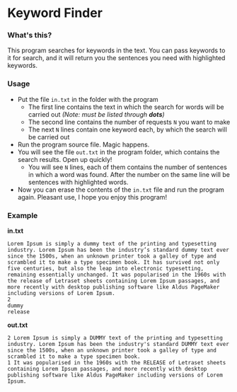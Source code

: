 # Keyword Finder
### What's this?
This program searches for keywords in the text. You can pass keywords to it for search, and it will return you the sentences you need with highlighted keywords.

### Usage
  - Put the file `in.txt` in the folder with the program
    - The first line contains the text in which the search for words will be carried out *(Note: must be listed through **dots**)*
    - The second line contains the number of requests `N` you want to make
    - The next `N` lines contain one keyword each, by which the search will be carried out
  - Run the program source file. Magic happens.
  - You will see the file `out.txt` in the program folder, which contains the search results. Open up quickly! 
    - You will see `N` lines, each of them contains the number of sentences in which a word was found. After the number on the same line will be sentences with highlighted words.
- Now you can erase the contents of the `in.txt` file and run the program again. Pleasant use, I hope you enjoy this program!
### Example
**in.txt**
```
Lorem Ipsum is simply a dummy text of the printing and typesetting industry. Lorem Ipsum has been the industry’s standard dummy text ever since the 1500s, when an unknown printer took a galley of type and scrambled it to make a type specimen book. It has survived not only five centuries, but also the leap into electronic typesetting, remaining essentially unchanged. It was popularised in the 1960s with the release of Letraset sheets containing Lorem Ipsum passages, and more recently with desktop publishing software like Aldus PageMaker including versions of Lorem Ipsum.
2
dummy
release
```
**out.txt**
```
2 Lorem Ipsum is simply a DUMMY text of the printing and typesetting industry. Lorem Ipsum has been the industry's standard DUMMY text ever since the 1500s, when an unknown printer took a galley of type and scrambled it to make a type specimen book.
1 It was popularised in the 1960s with the RELEASE of Letraset sheets containing Lorem Ipsum passages, and more recently with desktop publishing software like Aldus PageMaker including versions of Lorem Ipsum.
```
